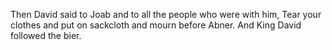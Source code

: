 Then David said to Joab and to all the people who were with him, Tear your clothes and put on sackcloth and mourn before Abner. And King David followed the bier.
